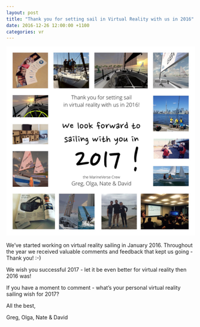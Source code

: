 ```yaml
---
layout: post
title: "Thank you for setting sail in Virtual Reality with us in 2016"
date: 2016-12-26 12:00:00 +1100
categories: vr
---
```



<img src="/assets/marineverse2017.jpg" style="margin-left: auto; margin-right: auto;"/>

<!--more-->

We’ve started working on virtual reality sailing in January 2016. Throughout the year we received valuable comments and feedback that kept us going - Thank you! :-)


We wish you successful 2017 - let it be even better for virtual reality then 2016 was!


If you have a moment to comment - what’s your personal virtual reality sailing wish for 2017?


All the best,

Greg, Olga, Nate & David